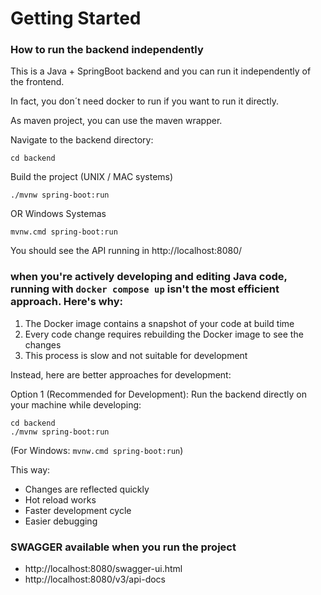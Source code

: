 # Getting Started

### How to run the backend independently

This is a Java + SpringBoot backend and you can run it independently of the frontend.

In fact, you don´t need docker to run if you want to run it directly. 

As maven project, you can use the maven wrapper.

Navigate to the backend directory:

```shellscript
cd backend
```

Build the project (UNIX / MAC systems)

```shellscript
./mvnw spring-boot:run
```

OR Windows Systemas

```shellscript
mvnw.cmd spring-boot:run
```

You should see the API running in http://localhost:8080/


### when you're actively developing and editing Java code, running with `docker compose up` isn't the most efficient approach. Here's why:

1. The Docker image contains a snapshot of your code at build time
2. Every code change requires rebuilding the Docker image to see the changes
3. This process is slow and not suitable for development


Instead, here are better approaches for development:

Option 1 (Recommended for Development):
Run the backend directly on your machine while developing:

```shellscript
cd backend
./mvnw spring-boot:run
```

(For Windows: `mvnw.cmd spring-boot:run`)

This way:

- Changes are reflected quickly
- Hot reload works
- Faster development cycle
- Easier debugging


### SWAGGER available when you run the project

* http://localhost:8080/swagger-ui.html
* http://localhost:8080/v3/api-docs